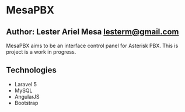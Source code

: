 # MesaPBX
## Author: Lester Ariel Mesa <lesterm@gmail.com>

MesaPBX aims to be an interface control panel for Asterisk PBX. This is project is a work in progress.

## Technologies
- Laravel 5
- MySQL
- AngularJS
- Bootstrap

